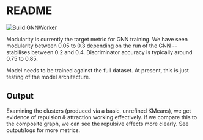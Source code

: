 # README

[![Build GNNWorker](https://github.com/DannyTheSober/SNA-classroom-allocation/actions/workflows/release.yml/badge.svg)](https://github.com/DannyTheSober/SNA-classroom-allocation/actions/workflows/release.yml)

Modularity is currently the target metric for GNN training.
We have seen modularity between 0.05 to 0.3 depending on the run of the GNN -- stabilises between 0.2 and 0.4. Discriminator accuracy is typically around 0.75 to 0.85.

Model needs to be trained against the full dataset. At present, this is just testing of the model architecture.

## Output

Examining the clusters (produced via a basic, unrefined KMeans), we get evidence of repulsion & attraction working effectively. If we compare this to the composite graph, we can see the repulsive effects more clearly. See output/logs for more metrics.
